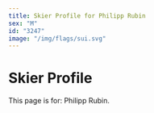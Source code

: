 ```yaml
---
title: Skier Profile for Philipp Rubin
sex: "M"
id: "3247"
image: "/img/flags/sui.svg" 
---
```


# Skier Profile

This page is for: Philipp Rubin.
    